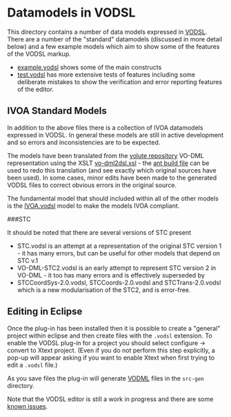 Datamodels in VODSL
========================

This directory contains a number of data models expressed in [VODSL](https://github.com/pahjbo/vodsl). There are a
number of the "standard" datamodels (discussed in more detail below) and a few example
models which aim to show some of the features of the VODSL markup.

 - [example.vodsl](./example.vodsl) shows some of the main constructs
 - [test.vodsl](./test.vodsl) has more extensive tests of features including some 
 deliberate mistakes to show the verification and error reporting features of the 
 editor.

IVOA Standard Models
--------------------

In addition to the above files there is a collection of IVOA datamodels expressed in VODSL.
In general these models are still in active development and so errors and inconsistencies are
to be expected.

The models have been translated from the [volute repository](https://volute.g-vo.org/svn/trunk/projects/dm/vo-dml/models) VO-DML
representation using the XSLT [vo-dml2dsl.xsl](./vo-dml2dsl.xsl) - the [ant build file](./build.xml) can be
used to redo this translation (and see exactly which original sources have been used). 
In some cases, minor edits have been made to the 
generated VODSL files to correct obvious errors in the original source.

The fundamental model that should included within all of the other models is the 
[IVOA.vodsl](./IVOA.vodsl) model to make the models IVOA compliant.


###STC

It should be noted that there are several versions of STC present 

- STC.vodsl is an attempt at a representation of the original STC version 1 - it has many errors, but
can be useful for other models that depend on STC v.1
- VO-DML-STC2.vodsl is an early attempt to represent STC version 2 in VO-DML - it too has many errors and is effectively
superseded by 
- STCCoordSys-2.0.vodsl, STCCoords-2.0.vodsl and STCTrans-2.0.vodsl which is a new modularisation of the STC2, and is error-free.


Editing in Eclipse
------------------

Once the plug-in has been installed then it is possible to create a "general" project
within eclipse and then create files with the `.vodsl` extension. To enable the VODSL
plug-in for a project you should select configure -> convert to Xtext project.
(Even if you do not perform this step explicitly, a pop-up will appear asking if you
want to enable Xtext when first trying to edit a  `.vodsl` file.)

As you save files the plug-in will generate [VODML](http://www.ivoa.net/documents/VODML)
files in the `src-gen` directory.

Note that the VODSL editor is still a work in progress and there are some 
[known issues](https://github.com/pahjbo/vodsl#known-issues-with-the-eclipse-editor).

